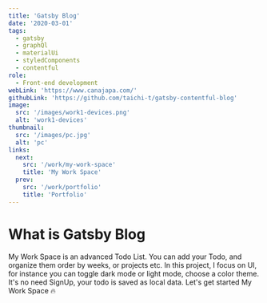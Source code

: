 ```yaml
---
title: 'Gatsby Blog'
date: '2020-03-01'
tags:
  - gatsby
  - graphQl
  - materialUi
  - styledComponents
  - contentful
role:
  - Front-end development
webLink: 'https://www.canajapa.com/'
githubLink: 'https://github.com/taichi-t/gatsby-contentful-blog'
image:
  src: '/images/work1-devices.png'
  alt: 'work1-devices'
thumbnail:
  src: '/images/pc.jpg'
  alt: 'pc'
links:
  next:
    src: '/work/my-work-space'
    title: 'My Work Space'
  prev:
    src: '/work/portfolio'
    title: 'Portfolio'
---
```


# What is Gatsby Blog

My Work Space is an advanced Todo List. You can add your Todo, and organize them order by weeks, or projects etc. In this project, I focus on UI, for instance you can toggle dark mode or light mode, choose a color theme. It's no need SignUp, your todo is saved as local data. Let's get started My Work Space 🔥
